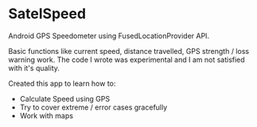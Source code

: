 # SatelSpeed

Android GPS Speedometer using FusedLocationProvider API.

Basic functions like current speed, distance travelled, GPS strength / loss warning work. The code I wrote was experimental and I am not satisfied with it's quality.

Created this app to learn how to:
- Calculate Speed using GPS
- Try to cover extreme / error cases gracefully
- Work with maps
